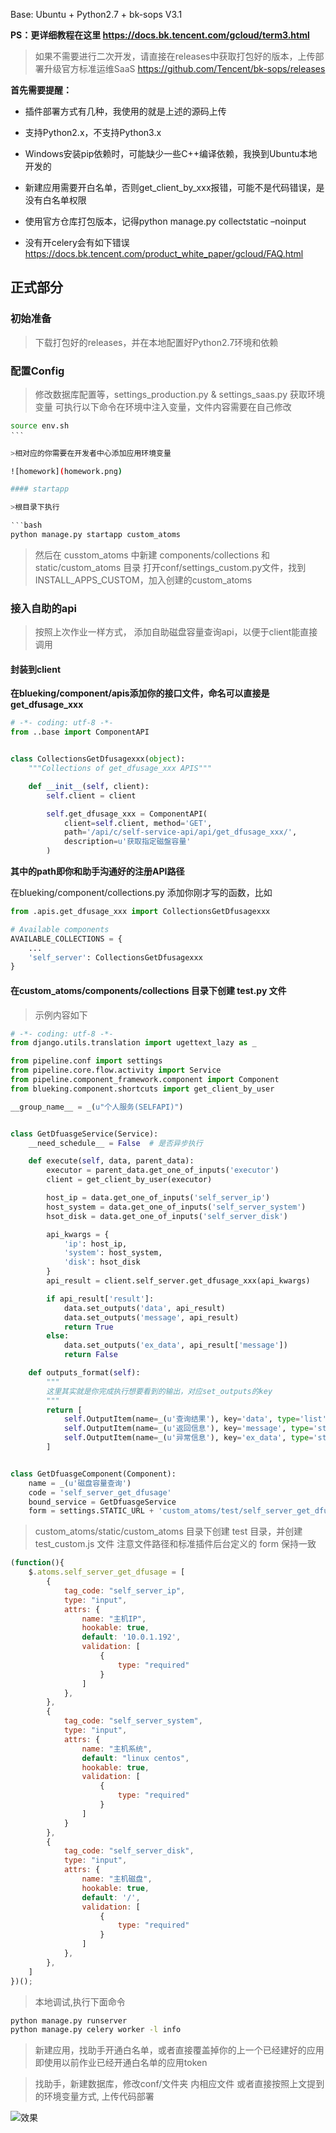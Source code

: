 Base: Ubuntu + Python2.7 + bk-sops V3.1

**PS：更详细教程在这里 https://docs.bk.tencent.com/gcloud/term3.html**

> 如果不需要进行二次开发，请直接在releases中获取打包好的版本，上传部署升级官方标准运维SaaS
https://github.com/Tencent/bk-sops/releases

**首先需要提醒：**

- 插件部署方式有几种，我使用的就是上述的源码上传

- 支持Python2.x，不支持Python3.x

- Windows安装pip依赖时，可能缺少一些C++编译依赖，我换到Ubuntu本地开发的

- 新建应用需要开白名单，否则get_client_by_xxx报错，可能不是代码错误，是没有白名单权限

- 使用官方仓库打包版本，记得python manage.py collectstatic –noinput

- 没有开celery会有如下错误 https://docs.bk.tencent.com/product_white_paper/gcloud/FAQ.html

## 正式部分

### 初始准备

>下载打包好的releases，并在本地配置好Python2.7环境和依赖

### 配置Config

>修改数据库配置等，settings_production.py & settings_saas.py 获取环境变量
可执行以下命令在环境中注入变量，文件内容需要在自己修改

```bash
source env.sh
‵‵‵

>相对应的你需要在开发者中心添加应用环境变量

![homework](homework.png)

#### startapp

>根目录下执行

‵‵‵bash
python manage.py startapp custom_atoms 
```

>然后在 cusstom_atoms 中新建 components/collections 和 static/custom_atoms 目录
>打开conf/settings_custom.py文件，找到INSTALL_APPS_CUSTOM，加入创建的custom_atoms

### 接入自助的api

> 按照上次作业一样方式， 添加自助磁盘容量查询api，以便于client能直接调用

#### 封装到client

**在blueking/component/apis添加你的接口文件，命名可以直接是get_dfusage_xxx**

```python
# -*- coding: utf-8 -*-
from ..base import ComponentAPI


class CollectionsGetDfusagexxx(object):
    """Collections of get_dfusage_xxx APIS"""

    def __init__(self, client):
        self.client = client

        self.get_dfusage_xxx = ComponentAPI(
            client=self.client, method='GET',
            path='/api/c/self-service-api/api/get_dfusage_xxx/',
            description=u'获取指定磁盤容量'
        )
```

**其中的path即你和助手沟通好的注册API路径**

在blueking/component/collections.py 添加你刚才写的函数，比如

```python
from .apis.get_dfusage_xxx import CollectionsGetDfusagexxx

# Available components
AVAILABLE_COLLECTIONS = {
    ...
    'self_server': CollectionsGetDfusagexxx
}

```

#### 在custom_atoms/components/collections 目录下创建 test.py 文件

>示例内容如下

```python
# -*- coding: utf-8 -*-
from django.utils.translation import ugettext_lazy as _

from pipeline.conf import settings
from pipeline.core.flow.activity import Service
from pipeline.component_framework.component import Component
from blueking.component.shortcuts import get_client_by_user

__group_name__ = _(u"个人服务(SELFAPI)")


class GetDfuasgeService(Service):
    __need_schedule__ = False  # 是否异步执行

    def execute(self, data, parent_data):
        executor = parent_data.get_one_of_inputs('executor')
        client = get_client_by_user(executor)

        host_ip = data.get_one_of_inputs('self_server_ip')
        host_system = data.get_one_of_inputs('self_server_system')
        hsot_disk = data.get_one_of_inputs('self_server_disk')

        api_kwargs = {
            'ip': host_ip,
            'system': host_system,
            'disk': hsot_disk
        }
        api_result = client.self_server.get_dfusage_xxx(api_kwargs)

        if api_result['result']:
            data.set_outputs('data', api_result)
            data.set_outputs('message', api_result)
            return True
        else:
            data.set_outputs('ex_data', api_result['message'])
            return False

    def outputs_format(self):
    	"""
    	这里其实就是你完成执行想要看到的输出，对应set_outputs的key
    	"""
        return [
            self.OutputItem(name=_(u'查询结果'), key='data', type='list'),
            self.OutputItem(name=_(u'返回信息'), key='message', type='str'),
            self.OutputItem(name=_(u'异常信息'), key='ex_data', type='str')
        ]


class GetDfuasgeComponent(Component):
    name = _(u'磁盘容量查询')
    code = 'self_server_get_dfusage'
    bound_service = GetDfuasgeService
    form = settings.STATIC_URL + 'custom_atoms/test/self_server_get_dfusage.js'
```

>custom_atoms/static/custom_atoms 目录下创建 test 目录，并创建 test_custom.js 文件
>注意文件路径和标准插件后台定义的 form 保持一致

```js
(function(){
    $.atoms.self_server_get_dfusage = [
        {
            tag_code: "self_server_ip",
            type: "input",
            attrs: {
                name: "主机IP",
                hookable: true,
                default: '10.0.1.192',
                validation: [
                    {
                        type: "required"
                    }
                ]
            },
        },
        {
            tag_code: "self_server_system",
            type: "input",
            attrs: {
                name: "主机系统",
                default: "linux centos",
                hookable: true,
                validation: [
                    {
                        type: "required"
                    }
                ]
            }
        },
        {
            tag_code: "self_server_disk",
            type: "input",
            attrs: {
                name: "主机磁盘",
                hookable: true,
                default: '/',
                validation: [
                    {
                        type: "required"
                    }
                ]
            },
        },
    ]
})();
```

>本地调试,执行下面命令

```bash
python manage.py runserver
python manage.py celery worker -l info
```
>新建应用，找助手开通白名单，或者直接覆盖掉你的上一个已经建好的应用
即使用以前作业已经开通白名单的应用token

>找助手，新建数据库，修改conf/文件夹 内相应文件
或者直接按照上文提到的环境变量方式, 上传代码部署

![效果](https://smartpublic-10032816.file.myqcloud.com/custom/20190523124801/17266/20190523124801/--1acba5ffaae1b0686781598230bf6975.png)